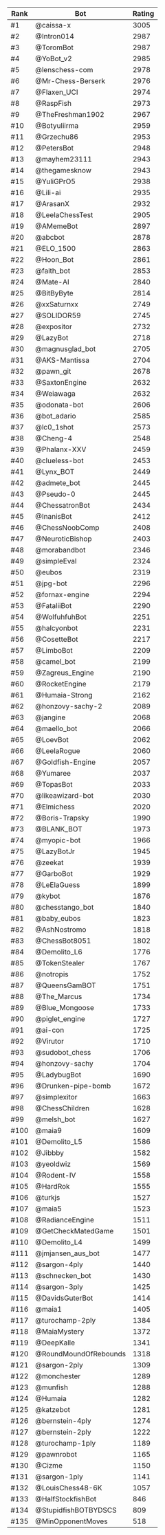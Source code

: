 Rank|Bot|Rating
---|---|---
#1|@caissa-x|3005
#2|@Intron014|2987
#3|@ToromBot|2987
#4|@YoBot_v2|2985
#5|@lenschess-com|2978
#6|@Mr-Chess-Berserk|2976
#7|@Flaxen_UCI|2974
#8|@RaspFish|2973
#9|@TheFreshman1902|2967
#10|@Botyuliirma|2959
#11|@Grzechu86|2953
#12|@PetersBot|2948
#13|@mayhem23111|2943
#14|@thegamesknow|2943
#15|@YuliGPrO5|2938
#16|@Lili-ai|2935
#17|@ArasanX|2932
#18|@LeelaChessTest|2905
#19|@AMemeBot|2897
#20|@abcbot|2878
#21|@ELO_1500|2863
#22|@Hoon_Bot|2861
#23|@faith_bot|2853
#24|@Mate-AI|2840
#25|@BitByByte|2814
#26|@xxSaturnxx|2749
#27|@SOLIDOR59|2745
#28|@expositor|2732
#29|@LazyBot|2718
#30|@magnusglad_bot|2705
#31|@AKS-Mantissa|2704
#32|@pawn_git|2678
#33|@SaxtonEngine|2632
#34|@Weiawaga|2632
#35|@odonata-bot|2606
#36|@bot_adario|2585
#37|@lc0_1shot|2573
#38|@Cheng-4|2548
#39|@Phalanx-XXV|2459
#40|@clueless-bot|2453
#41|@Lynx_BOT|2449
#42|@admete_bot|2445
#43|@Pseudo-0|2445
#44|@ChessatronBot|2434
#45|@InanisBot|2412
#46|@ChessNoobComp|2408
#47|@NeuroticBishop|2403
#48|@morabandbot|2346
#49|@simpleEval|2324
#50|@eubos|2319
#51|@jpg-bot|2296
#52|@fornax-engine|2294
#53|@FataliiBot|2290
#54|@WolfuhfuhBot|2251
#55|@halcyonbot|2231
#56|@CosetteBot|2217
#57|@LimboBot|2209
#58|@camel_bot|2199
#59|@Zagreus_Engine|2190
#60|@RocketEngine|2179
#61|@Humaia-Strong|2162
#62|@honzovy-sachy-2|2089
#63|@jangine|2068
#64|@maello_bot|2066
#65|@LoevBot|2062
#66|@LeelaRogue|2060
#67|@Goldfish-Engine|2057
#68|@Yumaree|2037
#69|@TopasBot|2033
#70|@likeawizard-bot|2030
#71|@Elmichess|2020
#72|@Boris-Trapsky|1990
#73|@BLANK_BOT|1973
#74|@myopic-bot|1966
#75|@LazyBotJr|1945
#76|@zeekat|1939
#77|@GarboBot|1929
#78|@LeElaGuess|1899
#79|@kybot|1876
#80|@chesstango_bot|1840
#81|@baby_eubos|1823
#82|@AshNostromo|1818
#83|@ChessBot8051|1802
#84|@Demolito_L6|1776
#85|@TokenStealer|1767
#86|@notropis|1752
#87|@QueensGamBOT|1751
#88|@The_Marcus|1734
#89|@Blue_Mongoose|1733
#90|@piglet_engine|1727
#91|@ai-con|1725
#92|@Virutor|1710
#93|@sudobot_chess|1706
#94|@honzovy-sachy|1704
#95|@LadybugBot|1690
#96|@Drunken-pipe-bomb|1672
#97|@simplexitor|1663
#98|@ChessChildren|1628
#99|@melsh_bot|1627
#100|@maia9|1609
#101|@Demolito_L5|1586
#102|@Jibbby|1582
#103|@yeoldwiz|1569
#104|@Rodent-IV|1558
#105|@HardRok|1555
#106|@turkjs|1527
#107|@maia5|1523
#108|@RadianceEngine|1511
#109|@GetCheckMatedGame|1501
#110|@Demolito_L4|1499
#111|@jmjansen_aus_bot|1477
#112|@sargon-4ply|1440
#113|@schnecken_bot|1430
#114|@sargon-3ply|1425
#115|@DavidsGuterBot|1414
#116|@maia1|1405
#117|@turochamp-2ply|1384
#118|@MaiaMystery|1372
#119|@DeepKalle|1341
#120|@RoundMoundOfRebounds|1318
#121|@sargon-2ply|1309
#122|@monchester|1289
#123|@munfish|1288
#124|@Humaia|1282
#125|@katzebot|1281
#126|@bernstein-4ply|1274
#127|@bernstein-2ply|1222
#128|@turochamp-1ply|1189
#129|@pawnrobot|1165
#130|@Cizme|1150
#131|@sargon-1ply|1141
#132|@LouisChess48-6K|1057
#133|@HalfStockfishBot|846
#134|@StupidfishBOTBYDSCS|809
#135|@MinOpponentMoves|518
